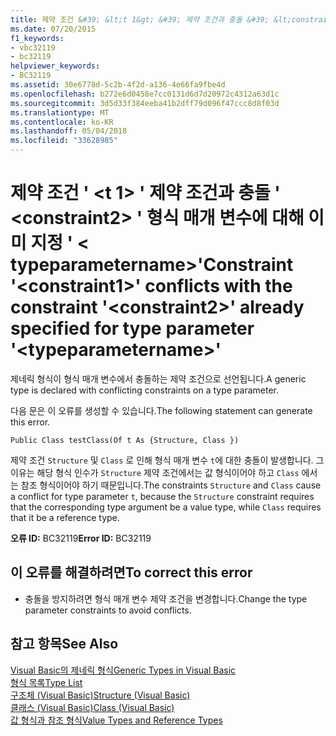 ```yaml
---
title: 제약 조건 &#39; &lt;t 1&gt; &#39; 제약 조건과 충돌 &#39; &lt;constraint2&gt; &#39; 형식 매개 변수에 대해 이미 지정 &#39; &lt; typeparametername&gt;&#39;
ms.date: 07/20/2015
f1_keywords:
- vbc32119
- bc32119
helpviewer_keywords:
- BC32119
ms.assetid: 30e6778d-5c2b-4f2d-a136-4e66fa9fbe4d
ms.openlocfilehash: b272e6d0458e7cc0131d6d7d20972c4312a63d1c
ms.sourcegitcommit: 3d5d33f384eeba41b2dff79d096f47ccc8d8f03d
ms.translationtype: MT
ms.contentlocale: ko-KR
ms.lasthandoff: 05/04/2018
ms.locfileid: "33628985"
---
```

# <a name="constraint-39ltconstraint1gt39-conflicts-with-the-constraint-39ltconstraint2gt39-already-specified-for-type-parameter-39lttypeparameternamegt39"></a><span data-ttu-id="68dca-102">제약 조건 &#39; &lt;t 1&gt; &#39; 제약 조건과 충돌 &#39; &lt;constraint2&gt; &#39; 형식 매개 변수에 대해 이미 지정 &#39; &lt; typeparametername&gt;&#39;</span><span class="sxs-lookup"><span data-stu-id="68dca-102">Constraint &#39;&lt;constraint1&gt;&#39; conflicts with the constraint &#39;&lt;constraint2&gt;&#39; already specified for type parameter &#39;&lt;typeparametername&gt;&#39;</span></span>
<span data-ttu-id="68dca-103">제네릭 형식이 형식 매개 변수에서 충돌하는 제약 조건으로 선언됩니다.</span><span class="sxs-lookup"><span data-stu-id="68dca-103">A generic type is declared with conflicting constraints on a type parameter.</span></span>  
  
 <span data-ttu-id="68dca-104">다음 문은 이 오류를 생성할 수 있습니다.</span><span class="sxs-lookup"><span data-stu-id="68dca-104">The following statement can generate this error.</span></span>  
  
 `Public Class testClass(Of t As {Structure, Class })`  
  
 <span data-ttu-id="68dca-105">제약 조건 `Structure` 및 `Class` 로 인해 형식 매개 변수 `t`에 대한 충돌이 발생합니다. 그 이유는 해당 형식 인수가 `Structure` 제약 조건에서는 값 형식이어야 하고 `Class` 에서는 참조 형식이어야 하기 때문입니다.</span><span class="sxs-lookup"><span data-stu-id="68dca-105">The constraints `Structure` and `Class` cause a conflict for type parameter `t`, because the `Structure` constraint requires that the corresponding type argument be a value type, while `Class` requires that it be a reference type.</span></span>  
  
 <span data-ttu-id="68dca-106">**오류 ID:** BC32119</span><span class="sxs-lookup"><span data-stu-id="68dca-106">**Error ID:** BC32119</span></span>  
  
## <a name="to-correct-this-error"></a><span data-ttu-id="68dca-107">이 오류를 해결하려면</span><span class="sxs-lookup"><span data-stu-id="68dca-107">To correct this error</span></span>  
  
-   <span data-ttu-id="68dca-108">충돌을 방지하려면 형식 매개 변수 제약 조건을 변경합니다.</span><span class="sxs-lookup"><span data-stu-id="68dca-108">Change the type parameter constraints to avoid conflicts.</span></span>  
  
## <a name="see-also"></a><span data-ttu-id="68dca-109">참고 항목</span><span class="sxs-lookup"><span data-stu-id="68dca-109">See Also</span></span>  
 [<span data-ttu-id="68dca-110">Visual Basic의 제네릭 형식</span><span class="sxs-lookup"><span data-stu-id="68dca-110">Generic Types in Visual Basic</span></span>](../../visual-basic/programming-guide/language-features/data-types/generic-types.md)  
 [<span data-ttu-id="68dca-111">형식 목록</span><span class="sxs-lookup"><span data-stu-id="68dca-111">Type List</span></span>](../../visual-basic/language-reference/statements/type-list.md)  
 [<span data-ttu-id="68dca-112">구조체 (Visual Basic)</span><span class="sxs-lookup"><span data-stu-id="68dca-112">Structure (Visual Basic)</span></span>](http://msdn.microsoft.com/library/263ce115-ac36-4c05-8cb7-0e0eead5c6d0)  
 [<span data-ttu-id="68dca-113">클래스 (Visual Basic)</span><span class="sxs-lookup"><span data-stu-id="68dca-113">Class (Visual Basic)</span></span>](http://msdn.microsoft.com/library/0777c6e6-46bc-451b-ad70-57b49d4ef4f7)  
 [<span data-ttu-id="68dca-114">값 형식과 참조 형식</span><span class="sxs-lookup"><span data-stu-id="68dca-114">Value Types and Reference Types</span></span>](../../visual-basic/programming-guide/language-features/data-types/value-types-and-reference-types.md)
